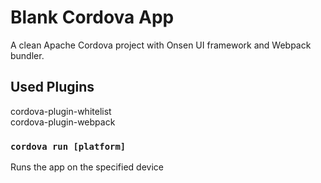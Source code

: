 # Blank Cordova App

A clean Apache Cordova project with Onsen UI framework and Webpack bundler.

## Used Plugins

cordova-plugin-whitelist  
cordova-plugin-webpack  

### `cordova run [platform]`

Runs the app on the specified device
